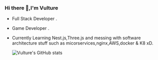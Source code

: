 ### Hi there 👋,I'm Vulture



- Full Stack Developer .
- Game Developer .
- Currently Learning Nest.js,Three.js and messing with software architecture stuff such as micorservices,nginx,AWS,docker & K8 xD.

  ![Vulture's GitHub stats](https://github-readme-stats.vercel.app/api?username=vulture990&theme=buefy&count_private=true)
